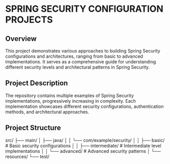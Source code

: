 ﻿# SPRING SECURITY CONFIGURATION PROJECTS

## Overview

This project demonstrates various approaches to building Spring Security configurations and architectures, ranging from basic to advanced implementations. It serves as a comprehensive guide for understanding different security levels and architectural patterns in Spring Security.

## Project Description

The repository contains multiple examples of Spring Security implementations, progressively increasing in complexity. Each implementation showcases different security configurations, authentication methods, and architectural approaches.

## Project Structure 

src/
├── main/
│   ├── java/
│   │   └── com/example/security/
│   │       ├── basic/       # Basic security configurations
│   │       ├── intermediate/ # Intermediate level implementations
│   │       └── advanced/    # Advanced security patterns
│   └── resources/
└── test/

